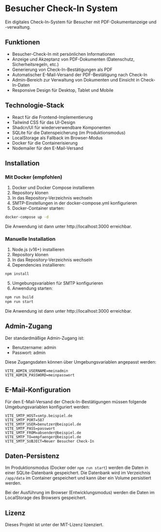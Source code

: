 
# Besucher Check-In System

Ein digitales Check-In-System für Besucher mit PDF-Dokumentanzeige und -verwaltung.

## Funktionen

- Besucher-Check-In mit persönlichen Informationen
- Anzeige und Akzeptanz von PDF-Dokumenten (Datenschutz, Sicherheitsregeln, etc.)
- Generierung von Check-In-Bestätigungen als PDF
- Automatischer E-Mail-Versand der PDF-Bestätigung nach Check-In
- Admin-Bereich zur Verwaltung von Dokumenten und Einsicht in Check-In-Daten
- Responsive Design für Desktop, Tablet und Mobile

## Technologie-Stack

- React für die Frontend-Implementierung
- Tailwind CSS für das UI-Design
- Shadcn/UI für wiederverwendbare Komponenten
- SQLite für die Datenspeicherung (im Produktionsmodus)
- LocalStorage als Fallback im Browser-Modus
- Docker für die Containerisierung
- Nodemailer für den E-Mail-Versand

## Installation

### Mit Docker (empfohlen)

1. Docker und Docker Compose installieren
2. Repository klonen
3. In das Repository-Verzeichnis wechseln
4. SMTP-Einstellungen in der docker-compose.yml konfigurieren
5. Docker-Container starten:

```bash
docker-compose up -d
```

Die Anwendung ist dann unter http://localhost:3000 erreichbar.

### Manuelle Installation

1. Node.js (v16+) installieren
2. Repository klonen
3. In das Repository-Verzeichnis wechseln
4. Dependencies installieren:

```bash
npm install
```

5. Umgebungsvariablen für SMTP konfigurieren
6. Anwendung starten:

```bash
npm run build
npm run start
```

Die Anwendung ist dann unter http://localhost:3000 erreichbar.

## Admin-Zugang

Der standardmäßige Admin-Zugang ist:

- Benutzername: admin
- Passwort: admin

Diese Zugangsdaten können über Umgebungsvariablen angepasst werden:

```
VITE_ADMIN_USERNAME=meinadmin
VITE_ADMIN_PASSWORD=meinpasswort
```

## E-Mail-Konfiguration

Für den E-Mail-Versand der Check-In-Bestätigungen müssen folgende Umgebungsvariablen konfiguriert werden:

```
VITE_SMTP_HOST=smtp.beispiel.de
VITE_SMTP_PORT=587
VITE_SMTP_USER=benutzer@beispiel.de
VITE_SMTP_PASS=passwort
VITE_SMTP_FROM=absender@beispiel.de
VITE_SMTP_TO=empfaenger@beispiel.de
VITE_SMTP_SUBJECT=Neuer Besucher Check-In
```

## Daten-Persistenz

Im Produktionsmodus (Docker oder `npm run start`) werden die Daten in einer SQLite-Datenbank gespeichert. Die Datenbank wird im Verzeichnis `/app/data` im Container gespeichert und kann über ein Volume persistiert werden.

Bei der Ausführung im Browser (Entwicklungsmodus) werden die Daten im LocalStorage des Browsers gespeichert.

## Lizenz

Dieses Projekt ist unter der MIT-Lizenz lizenziert.
